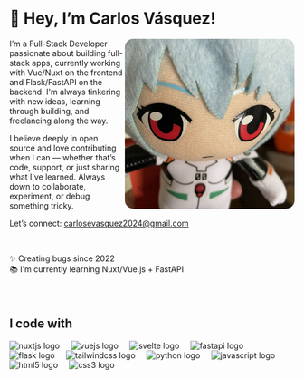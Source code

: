 <h1>👋 Hey, I’m Carlos Vásquez!</h1>

<div>
<img src="picture.jpg" height="300" align="right" style="border-radius: 15px">

<p>I’m a Full-Stack Developer passionate about building full-stack apps, currently working with Vue/Nuxt on the frontend and Flask/FastAPI on the backend. I'm always tinkering with new ideas, learning through building, and freelancing along the way.

I believe deeply in open source and love contributing when I can — whether that’s code, support, or just sharing what I’ve learned. Always down to collaborate, experiment, or debug something tricky.

Let’s connect: carlosevasquez2024@gmail.com
</p>
<br>
<p>✨ Creating bugs since 2022<br>📚 I'm currently learning Nuxt/Vue.js + FastAPI</p>
</div>

###

<br clear="both">
<h2>I code with</h2>

<div>
  <img src="https://cdn.simpleicons.org/nuxt/00DC82" height="40" alt="nuxtjs logo"  />
  <img width="12" />
  <img src="https://cdn.jsdelivr.net/gh/devicons/devicon/icons/vuejs/vuejs-original.svg" height="40" alt="vuejs logo"  />
  <img width="12" />
  <img src="https://cdn.jsdelivr.net/gh/devicons/devicon/icons/svelte/svelte-original.svg" height="40" alt="svelte logo"  />
  <img width="12" />
  <img src="https://cdn.jsdelivr.net/gh/devicons/devicon/icons/fastapi/fastapi-original.svg" height="40" alt="fastapi logo"  />
  <img width="12" />
  <img src="https://skillicons.dev/icons?i=flask" height="40" alt="flask logo"  />
  <img width="12" />
  <img src="https://cdn.simpleicons.org/tailwindcss/06B6D4" height="40" alt="tailwindcss logo"  />
  <img width="12" />
  <img src="https://cdn.jsdelivr.net/gh/devicons/devicon/icons/python/python-original.svg" height="40" alt="python logo"  />
  <img width="12" />
  <img src="https://skillicons.dev/icons?i=js" height="40" alt="javascript logo"  />
  <img width="12" />
  <img src="https://cdn.jsdelivr.net/gh/devicons/devicon/icons/html5/html5-original.svg" height="40" alt="html5 logo"  />
  <img width="12" />
  <img src="https://cdn.jsdelivr.net/gh/devicons/devicon/icons/css3/css3-original.svg" height="40" alt="css3 logo"  />
</div>